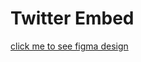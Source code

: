 # **Twitter Embed**
[click me to see figma design](https://www.figma.com/community/file/1185598379810917358) 